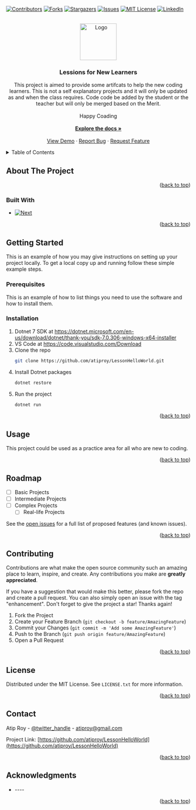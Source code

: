 <!-- Improved compatibility of back to top link: See: https://github.com/othneildrew/Best-README-Template/pull/73 -->
<a name="readme-top"></a>
<!--
*** Thanks for checking out the Best-README-Template. If you have a suggestion
*** that would make this better, please fork the repo and create a pull request
*** or simply open an issue with the tag "enhancement".
*** Don't forget to give the project a star!
*** Thanks again! Now go create something AMAZING! :D
-->



<!-- PROJECT SHIELDS -->
<!--
*** I'm using markdown "reference style" links for readability.
*** Reference links are enclosed in brackets [ ] instead of parentheses ( ).
*** See the bottom of this document for the declaration of the reference variables
*** for contributors-url, forks-url, etc. This is an optional, concise syntax you may use.
*** https://www.markdownguide.org/basic-syntax/#reference-style-links
-->
[![Contributors][contributors-shield]][contributors-url]
[![Forks][forks-shield]][forks-url]
[![Stargazers][stars-shield]][stars-url]
[![Issues][issues-shield]][issues-url]
[![MIT License][license-shield]][license-url]
[![LinkedIn][linkedin-shield]][linkedin-url]



<!-- PROJECT LOGO -->
<br />
<div align="center">
  <a href="https://github.com/atiproy/LessonHelloWorld">
    <img src="https://pushtisanskar.org/images/path-2.png" alt="Logo" width="100">
  </a>

<h3 align="center">Lessions for New Learners</h3>

  <p align="center">
    This project is aimed to provide some artifcats to help the new coding learners. This is not a self explanatory projects and it will only be updated as and when the class requires. Code code be added by the student or the teacher but will only be merged based on the Merit.
    <br /><br />
    Happy Coading
    <br /><br />
    <a href="https://github.com/atiproy/LessonHelloWorld"><strong>Explore the docs »</strong></a>
    <br />
    <br />
    <a href="https://github.com/atiproy/LessonHelloWorld">View Demo</a>
    ·
    <a href="https://github.com/atiproy/LessonHelloWorld/issues">Report Bug</a>
    ·
    <a href="https://github.com/atiproy/LessonHelloWorld/issues">Request Feature</a>
  </p>
</div>



<!-- TABLE OF CONTENTS -->
<details>
  <summary>Table of Contents</summary>
  <ol>
    <li>
      <a href="#about-the-project">About The Project</a>
      <ul>
        <li><a href="#built-with">Built With</a></li>
      </ul>
    </li>
    <li>
      <a href="#getting-started">Getting Started</a>
      <ul>
        <li><a href="#prerequisites">Prerequisites</a></li>
        <li><a href="#installation">Installation</a></li>
      </ul>
    </li>
    <li><a href="#usage">Usage</a></li>
    <li><a href="#roadmap">Roadmap</a></li>
    <li><a href="#contributing">Contributing</a></li>
    <li><a href="#license">License</a></li>
    <li><a href="#contact">Contact</a></li>
    <li><a href="#acknowledgments">Acknowledgments</a></li>
  </ol>
</details>



<!-- ABOUT THE PROJECT -->
## About The Project



<p align="right">(<a href="#readme-top">back to top</a>)</p>



### Built With

* [![Next][Next.js]][Next-url]

<p align="right">(<a href="#readme-top">back to top</a>)</p>



<!-- GETTING STARTED -->
## Getting Started

This is an example of how you may give instructions on setting up your project locally.
To get a local copy up and running follow these simple example steps.

### Prerequisites

This is an example of how to list things you need to use the software and how to install them.
 

### Installation

1. Dotnet 7 SDK at https://dotnet.microsoft.com/en-us/download/dotnet/thank-you/sdk-7.0.306-windows-x64-installer
2. VS Code at https://code.visualstudio.com/Download
3. Clone the repo
   ```sh
   git clone https://github.com/atiproy/LessonHelloWorld.git
   ```
4. Install Dotnet packages
   ```sh
   dotnet restore
   ```
5. Run the project
   ```js
   dotnet run
   ```

<p align="right">(<a href="#readme-top">back to top</a>)</p>



<!-- USAGE EXAMPLES -->
## Usage

This project could be used as a practice area for all who are new to coding.



<p align="right">(<a href="#readme-top">back to top</a>)</p>



<!-- ROADMAP -->
## Roadmap

- [ ] Basic Projects
- [ ] Intermediate Projects
- [ ] Complex Projects
    - [ ] Real-life Projects

See the [open issues](https://github.com/atiproy/LessonHelloWorld/issues) for a full list of proposed features (and known issues).

<p align="right">(<a href="#readme-top">back to top</a>)</p>



<!-- CONTRIBUTING -->
## Contributing

Contributions are what make the open source community such an amazing place to learn, inspire, and create. Any contributions you make are **greatly appreciated**.

If you have a suggestion that would make this better, please fork the repo and create a pull request. You can also simply open an issue with the tag "enhancement".
Don't forget to give the project a star! Thanks again!

1. Fork the Project
2. Create your Feature Branch (`git checkout -b feature/AmazingFeature`)
3. Commit your Changes (`git commit -m 'Add some AmazingFeature'`)
4. Push to the Branch (`git push origin feature/AmazingFeature`)
5. Open a Pull Request

<p align="right">(<a href="#readme-top">back to top</a>)</p>



<!-- LICENSE -->
## License

Distributed under the MIT License. See `LICENSE.txt` for more information.

<p align="right">(<a href="#readme-top">back to top</a>)</p>



<!-- CONTACT -->
## Contact

Atip Roy - [@twitter_handle](https://twitter.com/twitter_handle) - atiproy@gmail.com

Project Link: [https://github.com/atiproy/LessonHelloWorld](https://github.com/atiproy/LessonHelloWorld)

<p align="right">(<a href="#readme-top">back to top</a>)</p>



<!-- ACKNOWLEDGMENTS -->
## Acknowledgments

* []() ----

<p align="right">(<a href="#readme-top">back to top</a>)</p>



<!-- MARKDOWN LINKS & IMAGES -->
<!-- https://www.markdownguide.org/basic-syntax/#reference-style-links -->
[contributors-shield]: https://img.shields.io/github/contributors/atiproy/LessonHelloWorld.svg?style=for-the-badge
[contributors-url]: https://github.com/atiproy/LessonHelloWorld/graphs/contributors
[forks-shield]: https://img.shields.io/github/forks/atiproy/LessonHelloWorld.svg?style=for-the-badge
[forks-url]: https://github.com/atiproy/LessonHelloWorld/network/members
[stars-shield]: https://img.shields.io/github/stars/atiproy/LessonHelloWorld.svg?style=for-the-badge
[stars-url]: https://github.com/atiproy/LessonHelloWorld/stargazers
[issues-shield]: https://img.shields.io/github/issues/atiproy/LessonHelloWorld.svg?style=for-the-badge
[issues-url]: https://github.com/atiproy/LessonHelloWorld/issues
[license-shield]: https://img.shields.io/github/license/atiproy/LessonHelloWorld.svg?style=for-the-badge
[license-url]: https://github.com/atiproy/LessonHelloWorld/blob/master/LICENSE.txt
[linkedin-shield]: https://img.shields.io/badge/-LinkedIn-black.svg?style=for-the-badge&logo=linkedin&colorB=555
[linkedin-url]: https://linkedin.com/in/linkedin_username
[product-screenshot]: images/screenshot.png
[Next.js]: https://img.shields.io/badge/.Net-7-blue
[Next-url]: https://nextjs.org/
[React.js]: https://img.shields.io/badge/React-20232A?style=for-the-badge&logo=react&logoColor=61DAFB
[React-url]: https://reactjs.org/
[Vue.js]: https://img.shields.io/badge/Vue.js-35495E?style=for-the-badge&logo=vuedotjs&logoColor=4FC08D
[Vue-url]: https://vuejs.org/
[Angular.io]: https://img.shields.io/badge/Angular-DD0031?style=for-the-badge&logo=angular&logoColor=white
[Angular-url]: https://angular.io/
[Svelte.dev]: https://img.shields.io/badge/Svelte-4A4A55?style=for-the-badge&logo=svelte&logoColor=FF3E00
[Svelte-url]: https://svelte.dev/
[Laravel.com]: https://img.shields.io/badge/Laravel-FF2D20?style=for-the-badge&logo=laravel&logoColor=white
[Laravel-url]: https://laravel.com
[Bootstrap.com]: https://img.shields.io/badge/Bootstrap-563D7C?style=for-the-badge&logo=bootstrap&logoColor=white
[Bootstrap-url]: https://getbootstrap.com
[JQuery.com]: https://img.shields.io/badge/jQuery-0769AD?style=for-the-badge&logo=jquery&logoColor=white
[JQuery-url]: https://jquery.com 